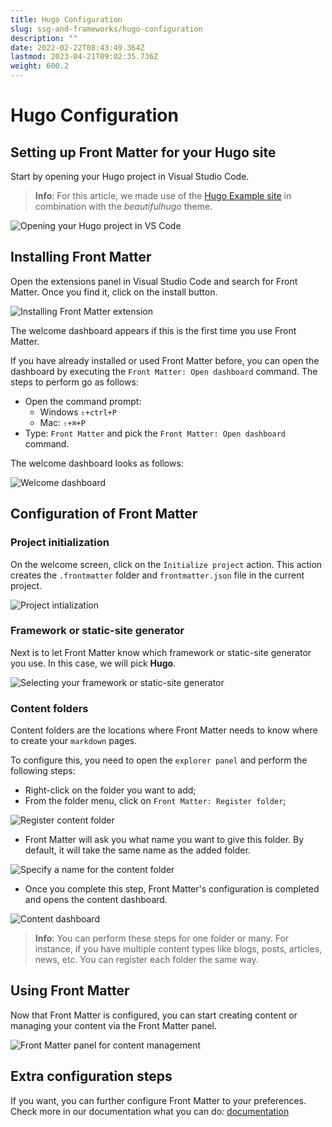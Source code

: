 ```yaml
---
title: Hugo Configuration
slug: ssg-and-frameworks/hugo-configuration
description: ""
date: 2022-02-22T08:43:49.364Z
lastmod: 2023-04-21T09:02:35.736Z
weight: 600.2
---
```


# Hugo Configuration

## Setting up Front Matter for your Hugo site

Start by opening your Hugo project in Visual Studio Code.

> **Info**: For this article, we made use of the [Hugo Example site][01] in combination with the
> _beautifulhugo_ theme.

![Opening your Hugo project in VS Code][02]

## Installing Front Matter

Open the extensions panel in Visual Studio Code and search for Front Matter. Once you find it, click
on the install button.

![Installing Front Matter extension][03]

The welcome dashboard appears if this is the first time you use Front Matter.

If you have already installed or used Front Matter before, you can open the dashboard by executing
the `Front Matter: Open dashboard` command. The steps to perform go as follows:

- Open the command prompt:
  - Windows `⇧+ctrl+P`
  - Mac: `⇧+⌘+P`
- Type: `Front Matter` and pick the `Front Matter: Open dashboard` command.

The welcome dashboard looks as follows:

![Welcome dashboard][04]

## Configuration of Front Matter

### Project initialization

On the welcome screen, click on the `Initialize project` action. This action creates the
`.frontmatter` folder and `frontmatter.json` file in the current project.

![Project intialization][05]

### Framework or static-site generator

Next is to let Front Matter know which framework or static-site generator you use. In this case, we
will pick **Hugo**.

![Selecting your framework or static-site generator][06]

### Content folders

Content folders are the locations where Front Matter needs to know where to create your `markdown` pages.

To configure this, you need to open the `explorer panel` and perform the following steps:

- Right-click on the folder you want to add;
- From the folder menu, click on `Front Matter: Register folder`;

![Register content folder][07]

- Front Matter will ask you what name you want to give this folder. By default, it will take the
  same name as the added folder.

![Specify a name for the content folder][08]

- Once you complete this step, Front Matter's configuration is completed and opens the content
  dashboard.

![Content dashboard][09]

> **Info**: You can perform these steps for one folder or many. For instance, if you have multiple
> content types like blogs, posts, articles, news, etc. You can register each folder the same way.

## Using Front Matter

Now that Front Matter is configured, you can start creating content or managing your content via the
Front Matter panel.

![Front Matter panel for content management][10]

## Extra configuration steps

If you want, you can further configure Front Matter to your preferences. Check more in our
documentation what you can do: [documentation][11]

<!-- Link References -->
[01]: https://github.com/gohugoio/hugoBasicExample
[02]: /hugo-configuration/hugo-configuration1.png
[03]: /hugo-configuration/hugo-configuration2.png
[04]: /hugo-configuration/hugo-configuration3.png
[05]: /hugo-configuration/hugo-configuration4.png
[06]: /hugo-configuration/hugo-configuration5.png
[07]: /hugo-configuration/hugo-configuration6.png
[08]: /hugo-configuration/hugo-configuration7.png
[09]: /hugo-configuration/hugo-configuration8.png
[10]: /hugo-configuration/hugo-configuration9.png
[11]: /docs
